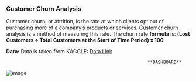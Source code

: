 ### **Customer Churn Analysis**

Customer churn, or attrition, is the rate at which clients opt out of purchasing more of a company’s products or services. Customer churn analysis is a method of measuring this rate. The churn rate **formula** is: **(Lost Customers ÷ Total Customers at the Start of Time Period) x 100**

**Data:**   Data is taken from KAGGLE: [Data Link](https://www.kaggle.com/datasets/blastchar/telco-customer-churn)

                                                          **DASHBOARD**

![image](https://user-images.githubusercontent.com/74736473/212339657-a070ef57-11d8-4f8a-af3d-102f523d8dcc.png)



